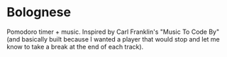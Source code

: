 # Bolognese
Pomodoro timer + music. Inspired by Carl Franklin's "Music To Code By" (and basically built because I wanted a player that would stop and let me know to take a break at the end of each track).
